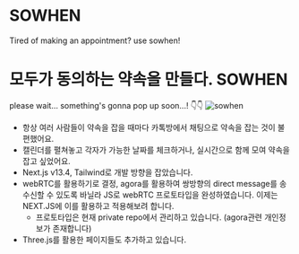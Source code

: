 # SOWHEN
Tired of making an appointment? use sowhen!

# 모두가 동의하는 약속을 만들다. SOWHEN

please wait... something's gonna pop up soon...! 👇👇
![sowhen](https://github.com/ksr20612/SOWHEN/assets/48278678/2b0261c2-c72c-4974-b374-0bd83c675291)

- 항상 여러 사람들이 약속을 잡을 때마다 카톡방에서 채팅으로 약속을 잡는 것이 불편했어요.
- 캘린더를 펼쳐놓고 각자가 가능한 날짜를 체크하거나, 실시간으로 함께 모여 약속을 잡고 싶었어요.
- Next.js v13.4, Tailwind로 개발 방향을 잡았습니다.
- webRTC를 활용하기로 결정, agora를 활용하여 쌍방향의 direct message를 송수신할 수 있도록 바닐라 JS로 webRTC 프로토타입을 완성하였습니다. 이제는 NEXT.JS에 이를 활용하고 적용해보려 합니다.
  - 프로토타입은 현재 private repo에서 관리하고 있습니다. (agora관련 개인정보가 존재합니다)
- Three.js를 활용한 페이지들도 추가하고 있습니다.
